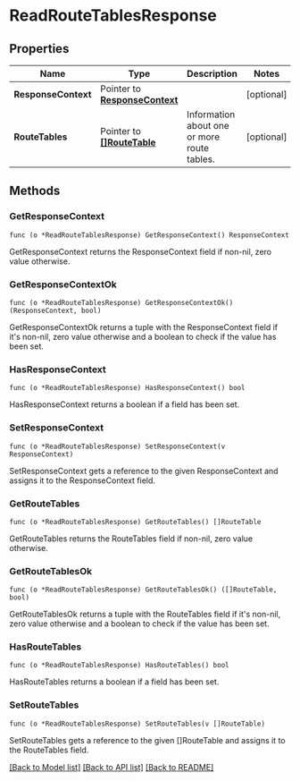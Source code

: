 # ReadRouteTablesResponse

## Properties

Name | Type | Description | Notes
------------ | ------------- | ------------- | -------------
**ResponseContext** | Pointer to [**ResponseContext**](ResponseContext.md) |  | [optional] 
**RouteTables** | Pointer to [**[]RouteTable**](RouteTable.md) | Information about one or more route tables. | [optional] 

## Methods

### GetResponseContext

`func (o *ReadRouteTablesResponse) GetResponseContext() ResponseContext`

GetResponseContext returns the ResponseContext field if non-nil, zero value otherwise.

### GetResponseContextOk

`func (o *ReadRouteTablesResponse) GetResponseContextOk() (ResponseContext, bool)`

GetResponseContextOk returns a tuple with the ResponseContext field if it's non-nil, zero value otherwise
and a boolean to check if the value has been set.

### HasResponseContext

`func (o *ReadRouteTablesResponse) HasResponseContext() bool`

HasResponseContext returns a boolean if a field has been set.

### SetResponseContext

`func (o *ReadRouteTablesResponse) SetResponseContext(v ResponseContext)`

SetResponseContext gets a reference to the given ResponseContext and assigns it to the ResponseContext field.

### GetRouteTables

`func (o *ReadRouteTablesResponse) GetRouteTables() []RouteTable`

GetRouteTables returns the RouteTables field if non-nil, zero value otherwise.

### GetRouteTablesOk

`func (o *ReadRouteTablesResponse) GetRouteTablesOk() ([]RouteTable, bool)`

GetRouteTablesOk returns a tuple with the RouteTables field if it's non-nil, zero value otherwise
and a boolean to check if the value has been set.

### HasRouteTables

`func (o *ReadRouteTablesResponse) HasRouteTables() bool`

HasRouteTables returns a boolean if a field has been set.

### SetRouteTables

`func (o *ReadRouteTablesResponse) SetRouteTables(v []RouteTable)`

SetRouteTables gets a reference to the given []RouteTable and assigns it to the RouteTables field.


[[Back to Model list]](../README.md#documentation-for-models) [[Back to API list]](../README.md#documentation-for-api-endpoints) [[Back to README]](../README.md)


